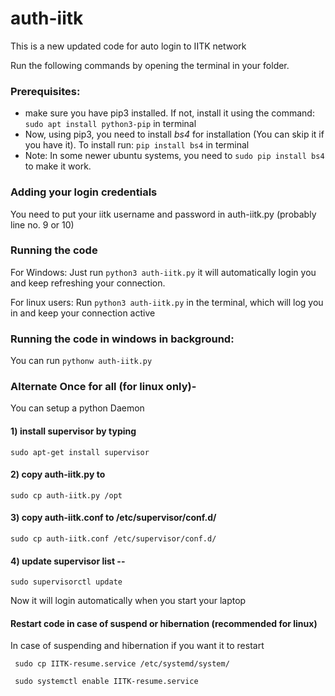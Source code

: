 # auth-iitk

This is a new updated code for auto login to IITK network

Run the following commands by opening the terminal in your folder.

### Prerequisites:
 - make sure you have pip3 installed. If not, install it using the command: ```sudo apt install python3-pip``` in terminal
 - Now, using pip3, you need to install *bs4* for installation (You can skip it if you have it). To install run: ```pip install bs4``` in terminal
 - Note: In some newer ubuntu systems, you need to ```sudo pip install bs4``` to make it work.

### Adding your login credentials
You need to put your iitk username and password in auth-iitk.py (probably line no. 9 or 10)

### Running the code

For Windows:
Just run ```python3 auth-iitk.py``` it will automatically login you and keep refreshing your connection.

For linux users:
Run ```python3 auth-iitk.py``` in the terminal, which will log you in and keep your connection active

### Running the code in windows in background: 

You can run ```pythonw auth-iitk.py```

### Alternate Once for all (for linux only)- 

You can setup a python Daemon

#### 1) install supervisor by typing
```sudo apt-get install supervisor```

#### 2) copy auth-iitk.py to 
``` sudo cp auth-iitk.py /opt ```

#### 3) copy auth-iitk.conf to /etc/supervisor/conf.d/
``` sudo cp auth-iitk.conf /etc/supervisor/conf.d/ ```

#### 4) update supervisor list -- 
```sudo supervisorctl update```

Now it will login automatically when you start your laptop

#### Restart code in case of suspend or hibernation (recommended for linux)
In case of suspending and hibernation if you want it to restart

``` sudo cp IITK-resume.service /etc/systemd/system/```

``` sudo systemctl enable IITK-resume.service```
